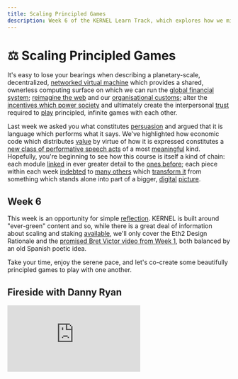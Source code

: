 ```yaml
---
title: Scaling Principled Games
description: Week 6 of the KERNEL Learn Track, which explores how we might scale censorship resistant technologies across the globe and how we can learn to play principled, infinite games with one another.
---
```


# ⚖️ Scaling Principled Games

It's easy to lose your bearings when describing a planetary-scale, decentralized, [networked virtual machine](../module-1/) which provides a shared, ownerless computing surface on which we can run the [global financial system](../module-2/); [reimagine the web](../module-3) and our [organisational customs](../module-4); alter the [incentives which power society](../module-5) and ultimately create the interpersonal [trust](../module-0/trust) required to [play](../module-0/play-of-pattern) principled, infinite games with each other.

Last week we asked you what constitutes [persuasion](../module-5/incentives/#persuasion) and argued that it is language which performs what it says. We've highlighted how economic code which distributes [value](../module-1/value/) by virtue of how it is expressed constitutes a [new class of performative speech acts](../module-4/self-enquiry/#identity-we-can-live-with) of a most [meaningful](../module-1/meaning/) kind. Hopefully, you're beginning to see how this course is itself a kind of chain: each module [linked](../module-3/lock-it-open/#the-path-forward) in ever greater detail to the [ones before](../module-3/time/); each piece within each week [indebted](../../module-2/debt/) to [many others](../module-4/the-garden) which [transform it](../module-3/remember/) from something which stands alone into part of a bigger, [digital](../module-4/art/) [picture](../module-0/purpose/).

## Week 6

This week is an opportunity for simple [reflection](../module-3/humility/). KERNEL is built around "ever-green" content and so, while there is a great deal of information about scaling and staking <a href="https://hackmd.io/@benjaminion/eth2_news" target="_blank">available</a>, we'll only cover the Eth2 Design Rationale and the [promised Bret Victor video from Week 1](../module-1/joyful-subversion/#experiment-with-format), both balanced by an old Spanish poetic idea. 

Take your time, enjoy the serene pace, and let's co-create some beautifully principled games to play with one another.

## Fireside with Danny Ryan

<iframe class="video-frame" src="https://www.youtube-nocookie.com/embed/0WeQ7c-RbwM?start=1007" frameborder="0" allow="accelerometer; autoplay; encrypted-media; gyroscope; picture-in-picture" allowfullscreen></iframe>